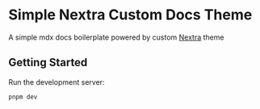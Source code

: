 # Simple Nextra Custom Docs Theme 

A simple mdx docs boilerplate powered by custom [Nextra](https://nextra.site/docs/custom-theme) theme

## Getting Started

Run the development server:

```bash
pnpm dev
```
